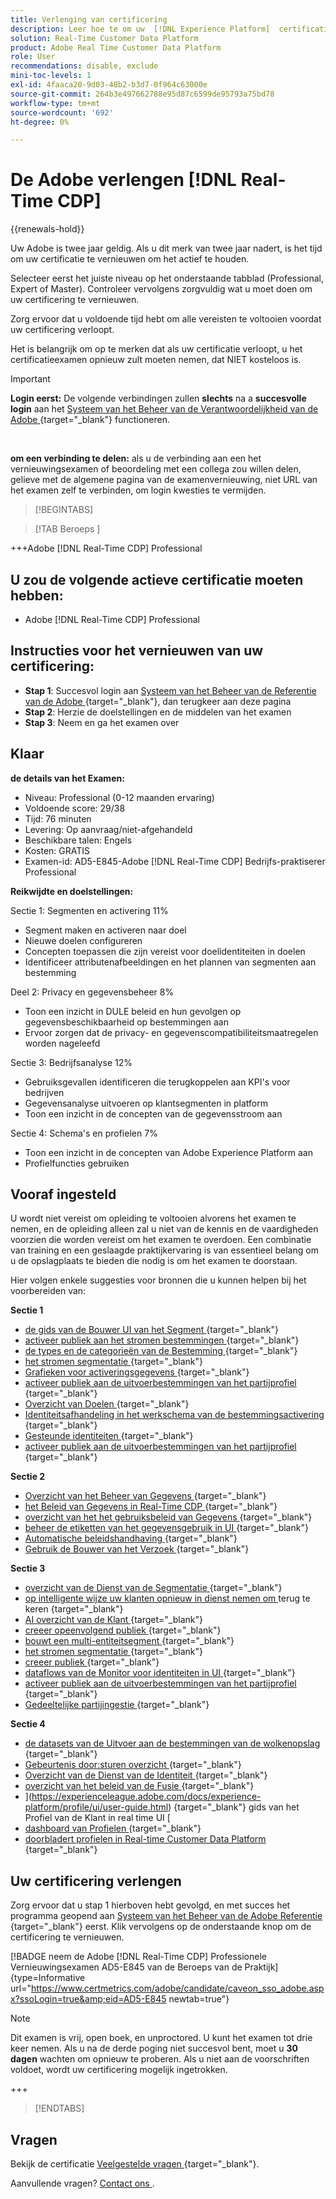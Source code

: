```yaml
---
title: Verlenging van certificering
description: Leer hoe te om uw  [!DNL Experience Platform]  certificatie in  [!DNL Real-Time Customer Data Platform] te vernieuwen.
solution: Real-Time Customer Data Platform
product: Adobe Real Time Customer Data Platform
role: User
recommendations: disable, exclude
mini-toc-levels: 1
exl-id: 4faaca20-9d03-48b2-b3d7-0f964c63000e
source-git-commit: 264b3e497662788e95d87c6599de95793a75bd78
workflow-type: tm+mt
source-wordcount: '692'
ht-degree: 0%

---
```


# De Adobe verlengen [!DNL Real-Time CDP]

{{renewals-hold}}

Uw Adobe is twee jaar geldig. Als u dit merk van twee jaar nadert, is het tijd om uw certificatie te vernieuwen om het actief te houden.

Selecteer eerst het juiste niveau op het onderstaande tabblad (Professional, Expert of Master). Controleer vervolgens zorgvuldig wat u moet doen om uw certificering te vernieuwen.

Zorg ervoor dat u voldoende tijd hebt om alle vereisten te voltooien voordat uw certificering verloopt.

Het is belangrijk om op te merken dat als uw certificatie verloopt, u het certificatieexamen opnieuw zult moeten nemen, dat NIET kosteloos is.

>[!IMPORTANT]
>
>**Login eerst:** De volgende verbindingen zullen **slechts** na a **succesvolle login** aan het [ Systeem van het Beheer van de Verantwoordelijkheid van de Adobe ](https://www.certmetrics.com/adobe) {target="_blank"} functioneren.
>
><br>
>
>**om een verbinding te delen:** als u de verbinding aan een het vernieuwingsexamen of beoordeling met een collega zou willen delen, gelieve met de algemene pagina van de examenvernieuwing, niet URL van het examen zelf te verbinden, om login kwesties te vermijden.

>[!BEGINTABS]

>[!TAB  Beroeps ]

+++Adobe [!DNL Real-Time CDP] Professional

## U zou de volgende **actieve** certificatie moeten hebben:

* Adobe [!DNL Real-Time CDP] Professional

## Instructies voor het vernieuwen van uw certificering:

* **Stap 1**: Succesvol login aan [ Systeem van het Beheer van de Referentie van de Adobe ](https://www.certmetrics.com/adobe) {target="_blank"}, dan terugkeer aan deze pagina
* **Stap 2**: Herzie de doelstellingen en de middelen van het examen
* **Stap 3**: Neem en ga het examen over

## Klaar

**de details van het Examen:**

* Niveau: Professional (0-12 maanden ervaring)
* Voldoende score: 29/38
* Tijd: 76 minuten
* Levering: Op aanvraag/niet-afgehandeld
* Beschikbare talen: Engels
* Kosten: GRATIS
* Examen-id: AD5-E845-Adobe [!DNL Real-Time CDP] Bedrijfs-praktiserer Professional

**Reikwijdte en doelstellingen:**

Sectie 1: Segmenten en activering 11%

* Segment maken en activeren naar doel
* Nieuwe doelen configureren
* Concepten toepassen die zijn vereist voor doelidentiteiten in doelen
* Identificeer attributenafbeeldingen en het plannen van segmenten aan bestemming

Deel 2: Privacy en gegevensbeheer 8%

* Toon een inzicht in DULE beleid en hun gevolgen op gegevensbeschikbaarheid op bestemmingen aan
* Ervoor zorgen dat de privacy- en gegevenscompatibiliteitsmaatregelen worden nageleefd

Sectie 3: Bedrijfsanalyse 12%

* Gebruiksgevallen identificeren die terugkoppelen aan KPI&#39;s voor bedrijven
* Gegevensanalyse uitvoeren op klantsegmenten in platform
* Toon een inzicht in de concepten van de gegevensstroom aan

Sectie 4: Schema&#39;s en profielen 7%

* Toon een inzicht in de concepten van Adobe Experience Platform aan
* Profielfuncties gebruiken

## Vooraf ingesteld

U wordt niet vereist om opleiding te voltooien alvorens het examen te nemen, en de opleiding alleen zal u niet van de kennis en de vaardigheden voorzien die worden vereist om het examen te overdoen. Een combinatie van training en een geslaagde praktijkervaring is van essentieel belang om u de opslagplaats te bieden die nodig is om het examen te doorstaan.

Hier volgen enkele suggesties voor bronnen die u kunnen helpen bij het voorbereiden van:

**Sectie 1**

* [ de gids van de Bouwer UI van het Segment ](https://experienceleague.adobe.com/docs/experience-platform/segmentation/ui/segment-builder.html) {target="_blank"}
* [ activeer publiek aan het stromen bestemmingen ](https://experienceleague.adobe.com/docs/experience-platform/destinations/ui/activate/activate-segment-streaming-destinations.html) {target="_blank"}
* [ de types en de categorieën van de Bestemming ](https://experienceleague.adobe.com/docs/experience-platform/destinations/destination-types.html) {target="_blank"}
* [ het stromen segmentatie ](https://experienceleague.adobe.com/docs/experience-platform/segmentation/ui/streaming-segmentation.html) {target="_blank"}
* [ Grafieken voor activeringsgegevens ](https://experienceleague.adobe.com/docs/experience-platform/destinations/guardrails.html) {target="_blank"}
* [ activeer publiek aan de uitvoerbestemmingen van het partijprofiel ](https://experienceleague.adobe.com/docs/experience-platform/destinations/ui/activate/activate-batch-profile-destinations.html) {target="_blank"}
* [ Overzicht van Doelen ](https://experienceleague.adobe.com/docs/experience-platform/destinations/home.html?lang=nl) {target="_blank"}
* [ Identiteitsafhandeling in het werkschema van de bestemmingsactivering ](https://experienceleague.adobe.com/docs/experience-platform/destinations/how-destinations-work/identity-handling.html) {target="_blank"}
* [ Gesteunde identiteiten ](https://experienceleague.adobe.com/docs/experience-platform/destinations/catalog/social/facebook.html#supported-identities) {target="_blank"}
* [ activeer publiek aan de uitvoerbestemmingen van het partijprofiel ](https://experienceleague.adobe.com/docs/experience-platform/destinations/ui/activate/activate-batch-profile-destinations.html) {target="_blank"}

**Sectie 2**

* [ Overzicht van het Beheer van Gegevens ](https://experienceleague.adobe.com/docs/experience-platform/data-governance/home.html) {target="_blank"}
* [ het Beleid van Gegevens in Real-Time CDP ](https://experienceleague.adobe.com/docs/experience-platform/rtcdp/privacy/data-governance-overview.html) {target="_blank"}
* [ overzicht van het het gebruiksbeleid van Gegevens ](https://experienceleague.adobe.com/docs/experience-platform/data-governance/policies/overview.html) {target="_blank"}
* [ beheer de etiketten van het gegevensgebruik in UI ](https://experienceleague.adobe.com/docs/experience-platform/data-governance/labels/user-guide.html) {target="_blank"}
* [ Automatische beleidshandhaving ](https://experienceleague.adobe.com/docs/experience-platform/data-governance/enforcement/auto-enforcement.html) {target="_blank"}
* [ Gebruik de Bouwer van het Verzoek ](https://experienceleague.adobe.com/docs/experience-platform/privacy/ui/user-guide.html?lang=nl#request-builder) {target="_blank"}

**Sectie 3**

* [ overzicht van de Dienst van de Segmentatie ](https://experienceleague.adobe.com/docs/experience-platform/segmentation/home.html) {target="_blank"}
* [ op intelligente wijze uw klanten opnieuw in dienst nemen om ](https://experienceleague.adobe.com/docs/experience-platform/rtcdp/use-cases/personalization-insights-engagement/intelligent-re-engagement.html) terug te keren {target="_blank"}
* [ AI overzicht van de Klant ](https://experienceleague.adobe.com/docs/experience-platform/intelligent-services/customer-ai/overview.html) {target="_blank"}
* [ creeer opeenvolgend publiek ](https://experienceleague.adobe.com/docs/platform-learn/tutorials/audiences/create-sequential-audiences.html) {target="_blank"}
* [ bouwt een multi-entiteitsegment ](https://experienceleague.adobe.com/docs/platform-learn/getting-started-for-data-architects-and-data-engineers/build-segments.html?lang=en#build-a-multi-entity-segment) {target="_blank"}
* [ het stromen segmentatie ](https://experienceleague.adobe.com/docs/experience-platform/segmentation/ui/streaming-segmentation.html) {target="_blank"}
* [ creeer publiek ](https://experienceleague.adobe.com/docs/platform-learn/tutorials/audiences/create-audiences.html) {target="_blank"}
* [ dataflows van de Monitor voor identiteiten in UI ](https://experienceleague.adobe.com/docs/experience-platform/dataflows/ui/monitor-identities.html) {target="_blank"}
* [ activeer publiek aan de uitvoerbestemmingen van het partijprofiel ](https://experienceleague.adobe.com/docs/experience-platform/destinations/ui/activate/activate-batch-profile-destinations.html) {target="_blank"}
* [ Gedeeltelijke partijingestie ](https://experienceleague.adobe.com/docs/experience-platform/ingestion/batch/partial.html) {target="_blank"}

**Sectie 4**

* [ de datasets van de Uitvoer aan de bestemmingen van de wolkenopslag ](https://experienceleague.adobe.com/docs/experience-platform/destinations/ui/activate/export-datasets.html) {target="_blank"}
* [ Gebeurtenis door:sturen overzicht ](https://experienceleague.adobe.com/docs/experience-platform/tags/event-forwarding/overview.html) {target="_blank"}
* [ Overzicht van de Dienst van de Identiteit ](https://experienceleague.adobe.com/docs/experience-platform/identity/home.html?lang=nl) {target="_blank"}
* [ overzicht van het beleid van de Fusie ](https://experienceleague.adobe.com/docs/experience-platform/profile/merge-policies/overview.html) {target="_blank"}
* ](https://experienceleague.adobe.com/docs/experience-platform/profile/ui/user-guide.html) {target="_blank"} gids van het Profiel van de Klant in real time UI [
* [ dashboard van Profielen ](https://experienceleague.adobe.com/docs/experience-platform/dashboards/guides/profiles.html) {target="_blank"}
* [ doorbladert profielen in Real-time Customer Data Platform ](https://experienceleague.adobe.com/docs/experience-platform/rtcdp/profile/profile-browse.html) {target="_blank"}

## Uw certificering verlengen

Zorg ervoor dat u stap 1 hierboven hebt gevolgd, en met succes het programma geopend aan [ Systeem van het Beheer van de Adobe Referentie ](https://www.certmetrics.com/adobe) {target="_blank"} eerst. Klik vervolgens op de onderstaande knop om de certificering te vernieuwen.

[!BADGE  neem de Adobe [!DNL Real-Time CDP] Professionele Vernieuwingsexamen AD5-E845 van de Beroeps van de Praktijk]{type=Informative url="https://www.certmetrics.com/adobe/candidate/caveon_sso_adobe.aspx?ssoLogin=true&amp;eid=AD5-E845 newtab=true"}

>[!NOTE]
>
>Dit examen is vrij, open boek, en unproctored. U kunt het examen tot drie keer nemen. Als u na de derde poging niet succesvol bent, moet u **30 dagen** wachten om opnieuw te proberen. Als u niet aan de voorschriften voldoet, wordt uw certificering mogelijk ingetrokken.

+++

>[!ENDTABS]

## Vragen

Bekijk de certificatie [ Veelgestelde vragen ](https://experienceleague.adobe.com/docs/certification/certification/faq.html) {target="_blank"}.

Aanvullende vragen? [ Contact ons ](mailto:certif@adobe.com).
